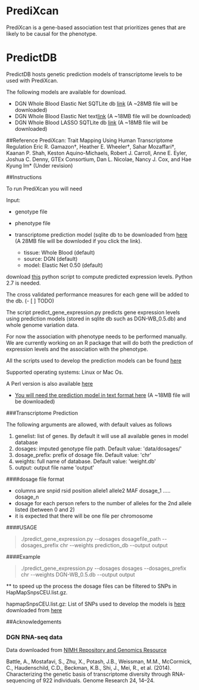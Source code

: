 PrediXcan
=========

PrediXcan is a gene-based association test that prioritizes genes that are likely to be causal for the phenotype. 

PredictDB
=========
PredictDB hosts genetic prediction models of transcriptome levels to be used with PrediXcan. 

The following models are available for download. 

- DGN Whole Blood Elastic Net SQTLite db [link](https://s3.amazonaws.com/imlab-open/Data/PredictDB/DGN-WB_0.5.db "DGN-WB-EN0.50.db") (A ~28MB file will be downloaded)
- DGN Whole Blood Elastic Net text[link](https://s3.amazonaws.com/imlab-open/Data/PredictDB/DGN-WB_0.5.txt "DGN-WB-EN0.50.txt") (A ~18MB file will be downloaded)
- DGN Whole Blood LASSO SQTLite db [link](https://s3.amazonaws.com/imlab-open/Data/PredictDB/DGN-WB_1.db "DGN-WB-EN1") (A ~18MB file will be downloaded)

##Reference
PrediXcan: Trait Mapping Using Human Transcriptome Regulation
Eric R. Gamazon†, Heather E. Wheeler†, Sahar Mozaffari†, Kaanan P. Shah, Keston Aquino-Michaels, Robert J. Carroll, Anne E. Eyler, Joshua C. Denny, GTEx Consortium, Dan L. Nicolae, Nancy J. Cox, and Hae Kyung Im* (Under revision)

##Instructions

To run PrediXcan you will need 

Input: 

- genotype file 
- phenotype file
- transcriptome prediction model (sqlite db to be downloaded from [here](https://s3.amazonaws.com/imlab-open/Data/PredictDB/DGN-WB_0.5.db "DGN-WB-EN0.50") (A 28MB file will be downloded if you click the link).

 	- tissue: Whole Blood (default)
	- source: DGN (default)
	- model: Elastic Net 0.50 (default)

download [this](https://github.com/hakyimlab/PrediXmod/blob/master/PrediXcan/predict_gene_expression.py "Prediction Script") python script to compute predicted expression levels. Python 2.7 is needed.

The cross validated performance measures for each gene will be added to the db. (- [ ] TODO)

The script predict\_gene\_expression.py predicts gene expression levels using prediction models (stored in sqlite db such as DGN-WB_0.5.db) and whole genome variation data.

For now the association with phenotype needs to be performed manually. We are currently working on an R package that will do both the prediction of expression levels and the association with the phenotype.

All the scripts used to develop the prediction models can be found [here](https://github.com/hwheeler01/PrediXmod "Prediction Model Pipeline")


Supported operating systems:
Linux or Mac Os.

A Perl version is also available [here](https://github.com/hakyimlab/PrediXcan/tree/master/Paper-Scripts/Kaanan)

- [You will need the prediction model in text format here](https://s3.amazonaws.com/imlab-open/Data/PredictDB/DGN-WB_0.5.txt "DGN-WB-EN0.50.txt") (A ~18MB file will be downloaded)

###Transcriptome Prediction


The following arguments are allowed, with default values as follows

1. genelist: list of genes. By default it will use all available genes in model database
2. dosages: imputed genotype file path. Default value: 'data/dosages/'
3. dosage_prefix: prefix of dosage file. Default value: 'chr' 
4. weights: full name of database. Default value: 'weight.db'
5. output: output file name 'output'

####dosage file format
- columns are snpid rsid position allele1 allele2 MAF dosage_1 ..... dosage_n 
- dosage for each person refers to the number of alleles for the 2nd allele listed (between 0 and 2)
- it is expected that there will be one file per chromosome

####USAGE
> ./predict_gene_expression.py  --dosages dosagefile_path  --dosages_prefix chr --weights prediction_db --output output

####Example
> ./predict_gene_expression.py  --dosages dosages  --dosages_prefix chr --weights DGN-WB_0.5.db --output output

** to speed up the process the dosage files can be filtered to SNPs in HapMapSnpsCEU.list.gz.

hapmapSnpsCEU.list.gz: List of SNPs used to develop the models is [here](https://app.box.com/s/6ftz3lr5h6detnf2iwzc7soyo5szrrej "HapMap2 SNP set") downloaded from [here](http://hgdownload.cse.ucsc.edu/goldenPath/hg19/database/hapmapSnpsCEU.txt.gz "HapMap2 UCSC")

##Acknowledgements

### DGN RNA-seq data

Data downloaded from [NIMH Repository and Genomics Resource](https://www.nimhgenetics.org )

Battle, A., Mostafavi, S., Zhu, X., Potash, J.B., Weissman, M.M., McCormick, C., Haudenschild, C.D., Beckman, K.B., Shi, J., Mei, R., et al. (2014). Characterizing the genetic basis of transcriptome diversity through RNA-sequencing of 922 individuals. Genome Research 24, 14–24.


